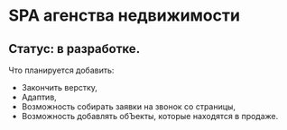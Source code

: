 # SPA агенства недвижимости
## Статус: в разработке.

Что планируется добавить:
- Закончить верстку,
- Адаптив,
- Возможность собирать заявки на звонок со страницы,
- Возможность добавлять обЪекты, которые находятся в продаже.
